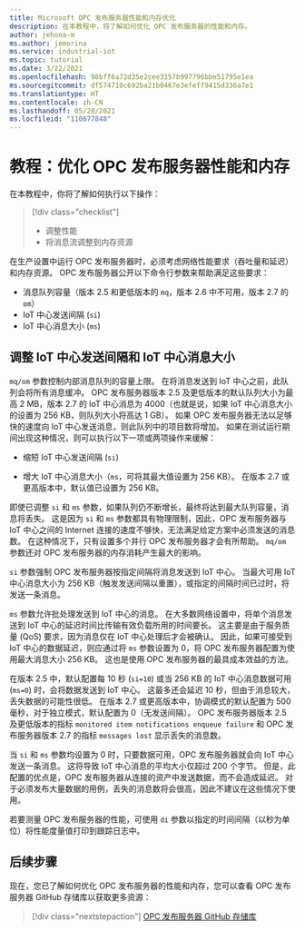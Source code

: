 ```yaml
---
title: Microsoft OPC 发布服务器性能和内存优化
description: 在本教程中，将了解如何优化 OPC 发布服务器的性能和内存。
author: jehona-m
ms.author: jemorina
ms.service: industrial-iot
ms.topic: tutorial
ms.date: 3/22/2021
ms.openlocfilehash: 98bff6a72d35e2cee3157b997796bbe51795e1ea
ms.sourcegitcommit: df574710c692ba21b0467e3efeff9415d336a7e1
ms.translationtype: HT
ms.contentlocale: zh-CN
ms.lasthandoff: 05/28/2021
ms.locfileid: "110677848"
---
```

# <a name="tutorial-tune-the-opc-publisher-performance-and-memory"></a>教程：优化 OPC 发布服务器性能和内存

在本教程中，你将了解如何执行以下操作：

> [!div class="checklist"]
> * 调整性能
> * 将消息流调整到内存资源

在生产设置中运行 OPC 发布服务器时，必须考虑网络性能要求（吞吐量和延迟）和内存资源。 OPC 发布服务器公开以下命令行参数来帮助满足这些要求：

* 消息队列容量（版本 2.5 和更低版本的 `mq`，版本 2.6 中不可用，版本 2.7 的 `om`）
* IoT 中心发送间隔 (`si`)
* IoT 中心消息大小 (`ms`)

## <a name="adjusting-iot-hub-send-interval-and-iot-hub-message-size"></a>调整 IoT 中心发送间隔和 IoT 中心消息大小

`mq/om` 参数控制内部消息队列的容量上限。 在将消息发送到 IoT 中心之前，此队列会将所有消息缓冲。 OPC 发布服务器版本 2.5 及更低版本的默认队列大小为最高 2 MB，版本 2.7 的 IoT 中心消息为 4000（也就是说，如果 IoT 中心消息大小的设置为 256 KB，则队列大小将高达 1 GB）。 如果 OPC 发布服务器无法以足够快的速度向 IoT 中心发送消息，则此队列中的项目数将增加。 如果在测试运行期间出现这种情况，则可以执行以下一项或两项操作来缓解：

* 缩短 IoT 中心发送间隔 (`si`)

* 增大 IoT 中心消息大小（`ms`，可将其最大值设置为 256 KB）。 在版本 2.7 或更高版本中，默认值已设置为 256 KB。

即使已调整 `si` 和 `ms` 参数，如果队列仍不断增长，最终将达到最大队列容量，消息将丢失。 这是因为 `si` 和 `ms` 参数都具有物理限制，因此，OPC 发布服务器与 IoT 中心之间的 Internet 连接的速度不够快，无法满足给定方案中必须发送的消息数。 在这种情况下，只有设置多个并行 OPC 发布服务器才会有所帮助。 `mq/om` 参数还对 OPC 发布服务器的内存消耗产生最大的影响。 

`si` 参数强制 OPC 发布服务器按指定间隔将消息发送到 IoT 中心。 当最大可用 IoT 中心消息大小为 256 KB（触发发送间隔以重置），或指定的间隔时间已过时，将发送一条消息。

`ms` 参数允许批处理发送到 IoT 中心的消息。 在大多数网络设置中，将单个消息发送到 IoT 中心的延迟时间比传输有效负载所用的时间要长。 这主要是由于服务质量 (QoS) 要求，因为消息仅在 IoT 中心处理后才会被确认。 因此，如果可接受到 IoT 中心的数据延迟，则应通过将 `ms` 参数设置为 0，将 OPC 发布服务器配置为使用最大消息大小 256 KB。 这也是使用 OPC 发布服务器的最具成本效益的方法。

在版本 2.5 中，默认配置每 10 秒 (`si=10`) 或当 256 KB 的 IoT 中心消息数据可用 (`ms=0`) 时，会将数据发送到 IoT 中心。 这最多还会延迟 10 秒，但由于消息较大，丢失数据的可能性很低。 在版本 2.7 或更高版本中，协调模式的默认配置为 500 毫秒，对于独立模式，默认配置为 0（无发送间隔）。 OPC 发布服务器版本 2.5 及更低版本的指标 `monitored item notifications enqueue failure` 和 OPC 发布服务器版本 2.7 的指标 `messages lost` 显示丢失的消息数。

当 `si` 和 `ms` 参数均设置为 0 时，只要数据可用，OPC 发布服务器就会向 IoT 中心发送一条消息。 这将导致 IoT 中心消息的平均大小仅超过 200 个字节。 但是，此配置的优点是，OPC 发布服务器从连接的资产中发送数据，而不会造成延迟。 对于必须发布大量数据的用例，丢失的消息数将会很高，因此不建议在这些情况下使用。

若要测量 OPC 发布服务器的性能，可使用 `di` 参数以指定的时间间隔（以秒为单位）将性能度量值打印到跟踪日志中。

## <a name="next-steps"></a>后续步骤
现在，您已了解如何优化 OPC 发布服务器的性能和内存，您可以查看 OPC 发布服务器 GitHub 存储库以获取更多资源：

> [!div class="nextstepaction"]
> [OPC 发布服务器 GitHub 存储库](https://github.com/Azure/Industrial-IoT)